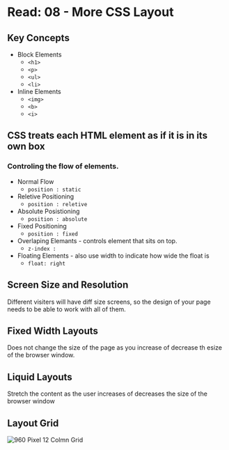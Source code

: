 # Read: 08 - More CSS Layout

## Key Concepts  

- Block Elements
  - `<h1>`
  - `<p>`
  - `<ul>`
  - `<li>`  
- Inline Elements
  - `<img>`
  - `<b>`
  - `<i>`
  
## CSS treats each HTML element as if it is in its own box

### Controling the flow of elements.
  - Normal Flow
    - `position : static`
  - Reletive Positioning
    - `position : reletive`
  - Absolute Posistioning
    - `position : absolute`
  - Fixed Positioning
    - `position : fixed`
  - Overlaping Elemants - controls element that sits on top.
    - `z-index : `
  - Floating Elements - also use width to indicate how wide the float is
    - `float: right `
  
## Screen Size and Resolution

Different visiters will have diff size screens, so the design of your page needs to be able to work with all of them.

## Fixed Width Layouts  
Does not change the size of the page as you increase of decrease th esize of the browser window.

## Liquid Layouts  
Stretch the content as the user increases of decreases the size of the browser window

## Layout Grid
![960 Pixel 12 Colmn Grid](https://www.flickr.com/photos/doos/6088504716/in/photostream/lightbox/)


  
    

   

   